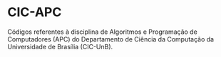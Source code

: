 # CIC-APC #

Códigos referentes à disciplina de Algoritmos e Programação de Computadores (APC) do Departamento de Ciência da Computação da Universidade de Brasília (CIC-UnB).